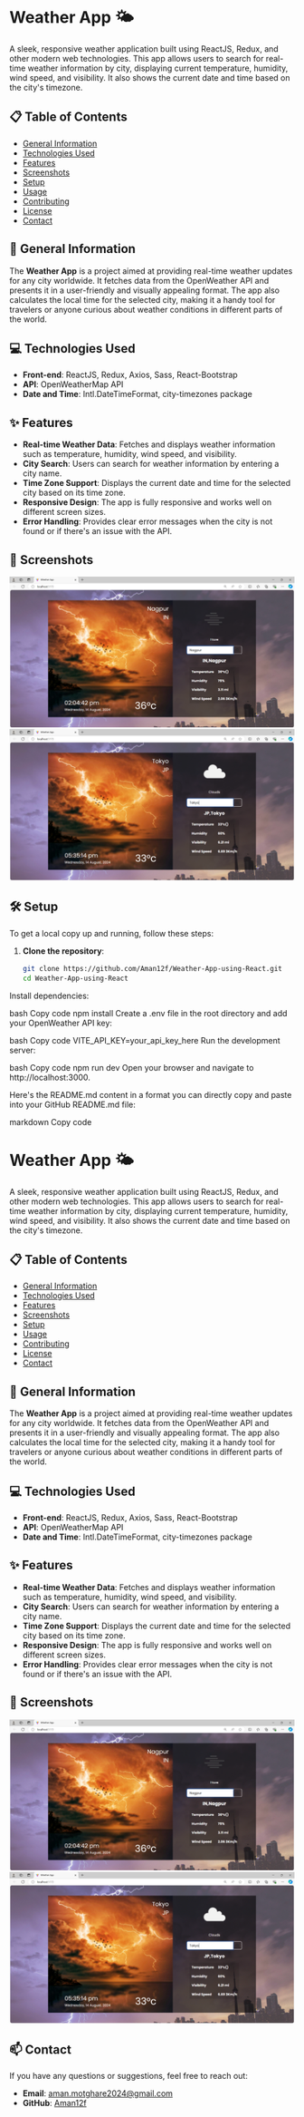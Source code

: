 # Weather App 🌤️

A sleek, responsive weather application built using ReactJS, Redux, and other modern web technologies. This app allows users to search for real-time weather information by city, displaying current temperature, humidity, wind speed, and visibility. It also shows the current date and time based on the city's timezone.

## 📋 Table of Contents

- [General Information](#general-information)
- [Technologies Used](#technologies-used)
- [Features](#features)
- [Screenshots](#screenshots)
- [Setup](#setup)
- [Usage](#usage)
- [Contributing](#contributing)
- [License](#license)
- [Contact](#contact)

## 📝 General Information

The **Weather App** is a project aimed at providing real-time weather updates for any city worldwide. It fetches data from the OpenWeather API and presents it in a user-friendly and visually appealing format. The app also calculates the local time for the selected city, making it a handy tool for travelers or anyone curious about weather conditions in different parts of the world.

## 💻 Technologies Used

- **Front-end**: ReactJS, Redux, Axios, Sass, React-Bootstrap
- **API**: OpenWeatherMap API
- **Date and Time**: Intl.DateTimeFormat, city-timezones package

## ✨ Features

- **Real-time Weather Data**: Fetches and displays weather information such as temperature, humidity, wind speed, and visibility.
- **City Search**: Users can search for weather information by entering a city name.
- **Time Zone Support**: Displays the current date and time for the selected city based on its time zone.
- **Responsive Design**: The app is fully responsive and works well on different screen sizes.
- **Error Handling**: Provides clear error messages when the city is not found or if there's an issue with the API.

## 📸 Screenshots

![City Search and Results](https://github.com/Aman12f/Weather-App-using-React/blob/main/Screenshot%20(2393).png?raw=true)
![City Search and Results](https://github.com/Aman12f/Weather-App-using-React/blob/main/Screenshot%20(2394).png?raw=true)

## 🛠️ Setup

To get a local copy up and running, follow these steps:

1. **Clone the repository**:
   ```bash
   git clone https://github.com/Aman12f/Weather-App-using-React.git
   cd Weather-App-using-React

Install dependencies:

bash
Copy code
npm install
Create a .env file in the root directory and add your OpenWeather API key:

bash
Copy code
VITE_API_KEY=your_api_key_here
Run the development server:

bash
Copy code
npm run dev
Open your browser and navigate to http://localhost:3000.


Here's the README.md content in a format you can directly copy and paste into your GitHub README.md file:

markdown
Copy code
# Weather App 🌤️

A sleek, responsive weather application built using ReactJS, Redux, and other modern web technologies. This app allows users to search for real-time weather information by city, displaying current temperature, humidity, wind speed, and visibility. It also shows the current date and time based on the city's timezone.

## 📋 Table of Contents

- [General Information](#general-information)
- [Technologies Used](#technologies-used)
- [Features](#features)
- [Screenshots](#screenshots)
- [Setup](#setup)
- [Usage](#usage)
- [Contributing](#contributing)
- [License](#license)
- [Contact](#contact)

## 📝 General Information

The **Weather App** is a project aimed at providing real-time weather updates for any city worldwide. It fetches data from the OpenWeather API and presents it in a user-friendly and visually appealing format. The app also calculates the local time for the selected city, making it a handy tool for travelers or anyone curious about weather conditions in different parts of the world.

## 💻 Technologies Used

- **Front-end**: ReactJS, Redux, Axios, Sass, React-Bootstrap
- **API**: OpenWeatherMap API
- **Date and Time**: Intl.DateTimeFormat, city-timezones package

## ✨ Features

- **Real-time Weather Data**: Fetches and displays weather information such as temperature, humidity, wind speed, and visibility.
- **City Search**: Users can search for weather information by entering a city name.
- **Time Zone Support**: Displays the current date and time for the selected city based on its time zone.
- **Responsive Design**: The app is fully responsive and works well on different screen sizes.
- **Error Handling**: Provides clear error messages when the city is not found or if there's an issue with the API.

## 📸 Screenshots

![City Search and Results](https://github.com/Aman12f/Weather-App-using-React/blob/main/Screenshot%20(2393).png?raw=true)
![City Search and Results](https://github.com/Aman12f/Weather-App-using-React/blob/main/Screenshot%20(2394).png?raw=true)


## 📫 Contact

If you have any questions or suggestions, feel free to reach out:

- **Email**: [aman.motghare2024@gmail.com](mailto:aman.motghare2024@gmail.com)
- **GitHub**: [Aman12f](https://github.com/Aman12f)


